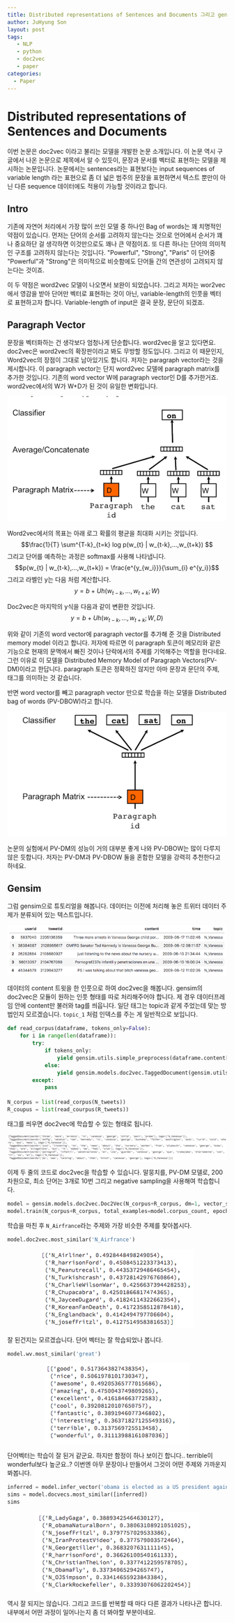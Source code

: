 ```yaml
---
title: Distributed representations of Sentences and Documents 그리고 gensim
author: JuHyung Son
layout: post
tags:
   - NLP
   - python
   - doc2vec
   - paper
categories:
  - Paper
---
```


# Distributed representations of Sentences and Documents

이번 논문은 doc2vec 이라고 불리는 모델을 개발한 논문 소개입니다. 이 논문 역시 구글에서 나온 논문으로 제목에서 알 수 있듯이, 문장과 문서를 벡터로 표현하는 모델을 제시하는 논문입니다. 논문에서는 sentences라는 표현보다는 input sequences of variable length 라는 표현으로 좀 더 넓은 범주의 문장을 표현하면서 텍스트 뿐만이 아닌 다른 sequence 데이터에도 적용이 가능할 것이라고 합니다.

## Intro

기존에 자연어 처리에서 가장 많이 쓰인 모델 중 하나인 Bag of words는 꽤 치명적인 약점이 있습니다. 먼저는 단어의 순서를 고려하지 않는다는 것으로 언어에서 순서가 꽤나 중요하단 걸 생각하면 이것만으로도 꽤나 큰 약점이죠. 또 다른 하나는 단어의 의미적인 구조를 고려하지 않는다는 것입니다. "Powerful", "Strong", "Paris" 이 단어중 "Powerful"과 "Strong"은 의미적으로 비슷함에도 단어들 간의 연관성이 고려되지 않는다는 것이죠.

이 두 약점은 word2vec 모델이 나오면서 보완이 되었습니다. 그리고 저자는 wor2vec에서 영감을 받아 단어만 벡터로 표현하는 것이 아닌, variable-length의 인풋을 벡터로 표현하고자 합니다. Variable-length of input은 결국 문장, 문단이 되겠죠.

## Paragraph Vector

문장을 벡터화하는 건 생각보다 엄청나게 단순합니다. word2vec을 알고 있다면요. doc2vec은 word2vec의 확장판이라고 봐도 무방할 정도입니다. 그리고 이 때문인지, Word2vec의 장점이 그대로 남아있기도 합니다. 저자는 paragraph vector라는 것을 제시합니다. 이 paragraph vector는 단지 word2vec 모델에 paragraph matrix를 추가한 것입니다. 기존의 word vector W에 paragraph vector인 D를 추가한거죠. word2vec에서의 W가 W+D가 된 것이 유일한 변화입니다.

<div align='center'> <img src="/image/gensim/doc2vec/1.png" />  </div>

Word2vec에서의 목표는 아래 로그 확률의 평균을 최대화 시키는 것입니다.
$$\frac{1}{T} \sum^{T-k}_{t=k} log p(w_{t} | w_{t-k},...,w_{t+k}) $$
그리고 단어를 예측하는 과정은 softmax를 사용해 나타냅니다.
$$p(w_{t} | w_{t-k},...,w_{t+k}) = \frac{e^{y_{w_i}}}{\sum_{i} e^{y_i}}$$
그리고 라벨인 y는 다음 처럼 계산합니다.
$$y = b+Uh(w_{t-k},...,w_{t+k};W)$$

Doc2vec은 마지막의 y식을 다음과 같이 변환한 것입니다.
$$y = b+Uh(w_{t-k},...,w_{t+k};W, D)$$

위와 같이 기존의 word vector에 paragraph vector를 추가해 준 것을 Distributed memory model 이라고 합니다. 저자에 따르면 이 paragraph 토큰이 메모리와 같은 기능으로 현재의 문맥에서 빠진 것이나 단락에서의 주제를 기억해주는 역할을 한다네요. 그런 이유로 이 모델을 Distributed Memory Model of Paragraph Vectors(PV-DM)이라고 한답니다. paragraph 토큰은 정확하진 않지만 아마 문장과 문단의 주제, 태그를 의미하는 것 같습니다.

반면 word vector를 빼고 paragraph vector 만으로 학습을 하는 모델을 Distributed bag of words (PV-DBOW)라고 합니다.
<div align='center'> <img src="/image/gensim/doc2vec/2.png" />  </div>

논문의 실험에서 PV-DM의 성능이 거의 대부분 좋게 나와 PV-DBOW는 많이 다루지 않은 듯합니다. 저자는 PV-DM과 PV-DBOW 둘을 혼합한 모델을 강력히 추천한다고 하네요.


## Gensim

그럼 gensim으로 튜토리얼을 해봅니다. 데이터는 이전에 처리해 놓은 트위터 데이터 주제가 분류되어 있는 텍스트입니다.

<div align='center'> <img src="/image/gensim/doc2vec/3.png" />  </div>

데이터의 content 트윗을 한 인풋으로 하여 doc2vec을 해봅니다. gensim의 doc2vec은 모듈이 원하는 인풋 형태를 따로 처리해주어야 합니다. 제 경우 데이터프레임 안에 content만 불러와 tag를 씌웁니다. 일단 태그는 topic과 같게 주었는데 맞는 방법인지 모르겠습니다. `topic_1` 처럼 인덱스를 주는 게 일반적으로 보입니다.
```python
def read_corpus(dataframe, tokens_only=False):
    for i in range(len(dataframe)):
        try:
            if tokens_only:
                yield gensim.utils.simple_preprocess(dataframe.content[i])
            else:
                yield gensim.models.doc2vec.TaggedDocument(gensim.utils.simple_preprocess(dataframe.content[i]), [dataframe.topic[i]])
        except:
            pass

N_corpus = list(read_corpus(N_tweets))
R_coupus = list(read_courpus(R_tweets))
```
태그를 씌우면 doc2vec에 학습할 수 있는 형태로 됩니다.
<div align='center'> <img src="/image/gensim/doc2vec/4.png" />  </div>

이제 두 줄의 코드로 doc2vec을 학습할 수 있습니다. 말뭉치를, PV-DM 모델로, 200차원으로, 최소 단어는 3개로 10번 그리고 negative sampling을 사용해여 학습합니다.
```python
model = gensim.models.doc2vec.Doc2Vec(N_corpus+R_corpus, dm=1, vector_size=200, min_count=3, epochs=10, hs=0)
model.train(N_corpus+R_corpus, total_examples=model.corpus_count, epochs=model.epochs)
```
학습을 마친 후 `N_Airfrance`라는 주제와 가장 비슷한 주제를 찾아봅시다.
```python
model.doc2vec.most_similar('N_Airfrance')
```
<div align='center'> <img src="/image/gensim/doc2vec/5.png" />  </div>

잘 된건지는 모르겠습니다. 단어 벡터는 잘 학습되었나 봅니다.

```python
model.wv.most_similar('great')
```
<div align='center'> <img src="/image/gensim/doc2vec/6.png" />  </div>

단어벡터는 학습이 잘 된거 같군요. 하지만 함정이 하나 보이긴 합니다.. terrible이 wonderful보다 높군요..?
이번엔 아무 문장이나 만들어서 그것이 어떤 주제와 가까운지 봐봅니다.

```python
inferred = model.infer_vector('obama is elected as a US president again!')
sims = model.docvecs.most_similar([inferred])
sims
```

<div align='center'> <img src="/image/gensim/doc2vec/7.png" />  </div>

역시 잘 되지는 않습니다. 그리고 코드를 반복할 때 마다 다른 결과가 나타나곤 합니다. 내부에서 어떤 과정이 일어나는지 좀 더 봐야할 부분이네요.
